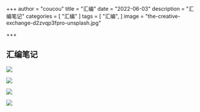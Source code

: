 +++
author = "coucou"
title = "汇编"
date = "2022-06-03"
description = "汇编笔记"
categories = [
    "汇编"
]
tags = [
    "汇编",
]
image = "the-creative-exchange-d2zvqp3fpro-unsplash.jpg"

+++

## 汇编笔记

![](E:/temp/git_demo/Coucou_notes/汇编笔记/img/1.jpg)

![](E:/temp/git_demo/Coucou_notes/汇编笔记/img/2.jpg)

![](E:/temp/git_demo/Coucou_notes/汇编笔记/img/3.jpg)

![](E:/temp/git_demo/Coucou_notes/汇编笔记/img/4.jpg)

